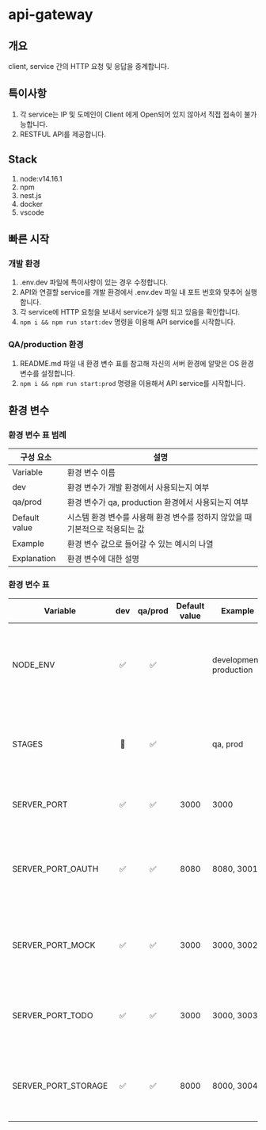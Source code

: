 # api-gateway

## 개요

client, service 간의 HTTP 요청 및 응답을 중계합니다.

## 특이사항

1. 각 service는 IP 및 도메인이 Client 에게 Open되어 있지 않아서 직접 접속이 불가능합니다.
1. RESTFUL API를 제공합니다.

## Stack

1. node:v14.16.1
1. npm
1. nest.js
1. docker
1. vscode

## 빠른 시작

### 개발 환경

1. .env.dev 파일에 특이사항이 있는 경우 수정합니다.
1. API와 연결할 service를 개발 환경에서 .env.dev 파일 내 포트 번호와 맞추어 실행합니다.
1. 각 service에 HTTP 요청을 보내서 service가 실행 되고 있음을 확인합니다.
1. `npm i && npm run start:dev` 명령을 이용해 API service를 시작합니다.

### QA/production 환경

1. README.md 파일 내 환경 변수 표를 참고해 자신의 서버 환경에 알맞은 OS 환경변수를 설정합니다.
1. `npm i && npm run start:prod` 명령을 이용해서 API service를 시작합니다.

## 환경 변수

### 환경 변수 표 범례

| 구성 요소     | 설명                                                                          |
| ------------- | ----------------------------------------------------------------------------- |
| Variable      | 환경 변수 이름                                                                |
| dev           | 환경 변수가 개발 환경에서 사용되는지 여부                                     |
| qa/prod       | 환경 변수가 qa, production 환경에서 사용되는지 여부                           |
| Default value | 시스템 환경 변수를 사용해 환경 변수를 정하지 않았을 때 기본적으로 적용되는 값 |
| Example       | 환경 변수 값으로 들어갈 수 있는 예시의 나열                                   |
| Explanation   | 환경 변수에 대한 설명                                                         |

### 환경 변수 표

| Variable            | dev | qa/prod | Default value | Example                 | Explanation                                                                        |
| ------------------- | :-: | :-----: | :-----------: | ----------------------- | ---------------------------------------------------------------------------------- |
| NODE_ENV            | ✅  |   ✅    |               | development, production | `NodeJS 실행 환경` 을 설정하는 값으로, 미리 선언한 npm 스크립트로 값이 설정됩니다. |
| STAGES              | 🚫  |   ✅    |               | qa, prod                | `k8s에서` 실행 환경에 맞는 svc를 연결 및 디버깅을 위해 사용되는 값입니다.          |
| SERVER_PORT         | ✅  |   ✅    |     3000      | 3000                    | API 서비스의 `HTTP Listen port` 값입니다.                                          |
| SERVER_PORT_OAUTH   | ✅  |   ✅    |     8080      | 8080, 3001              | JWT 인증을 위한 OAuth 서비스와 연동을 위한 `HTTP Listen port` 값입니다.            |
| SERVER_PORT_MOCK    | ✅  |   ✅    |     3000      | 3000, 3002              | API 서비스의 구동을 위한 Mock 서비스의 `HTTP Listen port` 값입니다.                |
| SERVER_PORT_TODO    | ✅  |   ✅    |    3000‍️     | 3000, 3003              | API 서비스 구동을 위한 Todo 서비스의 `HTTP Listen port` 값입니다.                  |
| SERVER_PORT_STORAGE | ✅  |   ✅    |     8000      | 8000, 3004              | API 서비스 구동을 위한 File 서비스의 `HTTP Listen port` 값입니다.                  |
